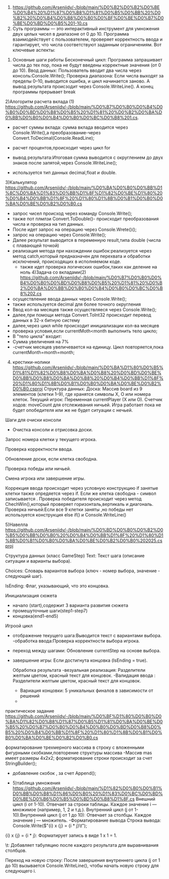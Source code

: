 1) https://github.com/Arseniidv/-/blob/main/%D0%B2%D0%B2%D0%BE%D0%B4%20%D1%87%D0%B8%D1%81%D0%B5%D0%BB%20%D0%B2%20%D0%B4%D0%B8%D0%B0%D0%BF%D0%BE%D0%B7%D0%BE%D0%BD%D0%B5%201-10.cs
2) Суть программы — это интерактивный инструмент для умножения двух целых чисел в диапазоне от 0 до 10. Программа взаимодействует с пользователем, проверяет корректность ввода и гарантирует, что числа соответствуют заданным ограничениям. Вот ключевые аспекты:

1. Основные шаги работы
Бесконечный цикл:
Программа запрашивает числа до тех пор, пока не будут введены корректные значения (от 0 до 10).
Ввод данных:
Пользователь вводит два числа через консоль:Console.Write();
Проверка диапазона:
Если числа выходят за пределы 0–10, выводится ошибка, и цикл начинается заново.
А вывод результата происзодит через Console.WriteLine(). А конец программы прерывает break

2)Алогоритм расчета вклада (1) https://github.com/Arseniidv/-/blob/main/%D0%B7%D0%B0%D0%B4%D0%B0%D0%BD%D0%B8%D0%B5%20%D1%81%20%D0%B2%D0%BA%D0%BB%D0%B0%D0%B4%D0%B0%D0%BC%D0%B8%201.cs.

- расчет суммы вклада: сумма вклада вводится через Console.Write(),а преобразование-через Convert.ToDecimal(Console.ReadLine);
- расчет процентов,происходит через цикл for
- вывод результата:Итоговая сумма выводится с округлением до двух знаков после запятой,через Console.WriteLine();

- используется тип данных decimal,float и double.

3)Калькулятор  https://github.com/Arseniidv/-/blob/main/%D0%BA%D0%B0%D0%BB%D1%8C%D0%BA%D1%83%D0%BB%D1%8F%D1%82%D0%BE%D1%80%20%D0%B4%D0%BB%D1%8F%20%D1%80%D1%8B%D0%B1%D0%B0%D0%BA%D0%BE%D0%B2%D0%B0.cs 
- запрос чисел происход через команду Console.Write();
- также пот плмлзи Convert.ToDouble()- происходит преобразования числа и проверка на тип данных.
- После идет запрос на операцию через Console.Wrete()();
- запрос на операцию через Console.Write();
- Далее результат выводится в переменную result,типа double (числа с плавающей точкой)
- реализация метода при нахождении ошибок:реализуется через метод catch,который
  предназначен для перехвата и обработки исключений, происходящих в исполняемом коде.
  - также идет проверка логических ошибок,таких как деление на ноль
4)Задача со вкладами(2)
https://github.com/Arseniidv/-/blob/main/%D0%B7%D0%B0%D0%B4%D0%B0%D0%BD%D0%B8%D0%B5%20%D1%81%20%D0%B2%D0%BA%D0%BB%D0%B0%D0%B4%D0%B0%D0%BC%D0%B8%202.cs
- осуществление ввода данных через Console.Write();
- также используется decimal для более точного округления
- Ввод кол-ва месяцев также осуществляеся через Console.Write();
- далее,при помощи метода Convert.ToInt32 происходит перевод данных в 32-х битную систему
- далее,через цикл while происходит инициализации кол-ва месяцев
- проверка условия,если currentMoth<month выполнить тело цикло;
- В "тело цикла" входит:
- Сумма увеличения на 7%
- -счетчик месяцев увеличевается на единицу.
Цикл повторяется,пока currentMonth=month=month;

4) крестики-нолики https://github.com/Arseniidv/-/blob/main/%D0%BA%D1%80%D0%B5%D1%81%D1%82%D0%B8%D0%BA%D0%B8%20%D0%BD%D0%BE%D0%BB%D0%B8%D0%BA%D0%B8%20%D0%B4%D0%BB%D1%8F%20%D1%80%D1%8B%D0%B1%D0%B0%D0%BA%D0%BE%D0%B2%D0%B0.csproj
Структура данных: Доска: Массив board из 9 элементов (клетки 1–9), где хранятся символы X, O или номера клеток.
Текущий игрок: Переменная currentPlayer (X или O).
Счетчик ходов: moveCount для отслеживания ничьей.
Игра работает пока не будет опобедителя или же не будет ситуации с нечьей.

Шаги для очиски консоли 
- Очистка консоли и отрисовка доски.

Запрос номера клетки у текущего игрока.

Проверка корректности ввода.

Обновление доски, если клетка свободна.

Проверка победы или ничьей.

Смена игрока или завершение игры.

Коррекция ввода происходит через условную конструкцию if
занятые клетки также опредяется через if. Если же клетка свободна - символ записывается .
Проверка победителя происходит через метод ChechWin(),который проверяет горизонталь,вертикаль и диагональ.
Проверка ничьей:Если все 9 клетки заняты ,но победы нет используется конструкция else if() и Console.WriteLine()


5)Навелла https://github.com/Arseniidv/-/blob/main/%D0%BD%D0%B0%D0%B2%D0%B5%D0%BB%D0%B0%20%D0%B4%D0%BB%D1%8F%20%D1%80%D1%8B%D0%B1%D0%B0%D0%BA%D0%BE%D0%B2%D0%B0%202025.csproj

Структура данных (класс GameStep)
Text: Текст шага (описание ситуации и варианты выбора).

Choices: Словарь вариантов выбора (ключ - номер выбора, значение - следующий шаг).

IsEnding: Флаг, указывающий, что это концовка.

Инициализация сюжета
- начало (start),содержит 3 варианта развития сюжета
- промешуточные шаги(step1-step7)
- концовка(end1-end5)

Игроой цикл
- отображение текущего шага:Выводится текст с вариантами выбора.
-обработка ввода:Проверка корректности выбора игрока.
- переход между шагами: Обновление currentStep на основе выбора.
- завершение игры: Если достигнута концовка (IsEnding = true).

  Обработка результата
  -везуальная реализация: Разделители желтым цветом, красный текст для концовок.
  -Валидация ввода : Разделители желтым цветом, красный текст для концовок.
  - Вариация концовки: 5 уникальных финалов в зависимости от решений
  - 

практическое задание  https://github.com/Arseniidv/-/blob/main/%D0%BF%D1%80%D0%B0%D0%BA%D1%82%D0%B8%D1%87%D0%B5%D1%81%D0%BA%D0%BE%D0%B5%20%D0%B7%D0%B0%D0%B4%D0%B0%D0%BD%D0%B8%D0%B5%20%D0%B4%D0%BB%D1%8F%20%D1%80%D1%8B%D0%B1%D0%B0%D0%BA%D0%BE%D0%B2%D0%B0.cs

форматирование трехмерного массива в строку с вложенными фигурными скобками,повторение структуры массива
-Массив mas имеет размеры 4x2x2;
форматирование строки происходит за счет StringBuilder();
- добавление скобок , за счет Append();

- 5)таблица умножения https://github.com/Arseniidv/-/blob/main/%D1%82%D0%B0%D0%B1%D0%BB%D0%B8%D1%86%D0%B0%20%D1%83%D0%BC%D0%BD%D0%BE%D0%B6%D0%B5%D0%BD%D0%B8%D1%8F.cs
  Внешний цикл (i от 1-10). Отвечает за строки таблицы. Каждое значение i — множимое (например, 1, 2 и т.д.).
  Внутренний цикл (j от 1-10).Внутренний цикл (j от 1 до 10): Отвечает за столбцы. Каждое значение j — множитель.
-Форматирование вывода
Строка вывода: Console.Write($"{i} x {j} = {i * j}\t");

{i} x {j} = {i * j}: Форматирует запись в виде 1 x 1 = 1.

\t: Добавляет табуляцию после каждого результата для выравнивания столбцов.

Переход на новую строку: После завершения внутреннего цикла (j от 1 до 10) вызывается Console.WriteLine(), чтобы начать новую строку для следующего i.


